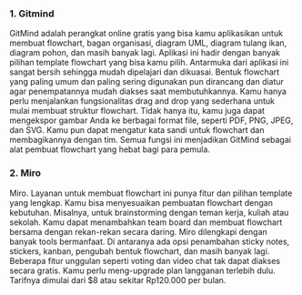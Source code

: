 ### 1. Gitmind ###
GitMind adalah perangkat online gratis yang bisa kamu aplikasikan untuk membuat flowchart, bagan organisasi, diagram UML, diagram tulang ikan, diagram pohon, dan masih banyak lagi. Aplikasi ini hadir dengan banyak pilihan template flowchart yang bisa kamu pilih.
Antarmuka dari aplikasi ini sangat bersih sehingga mudah dipelajari dan dikuasai. Bentuk flowchart yang paling umum dan paling sering digunakan pun dirancang dan diatur agar penempatannya mudah diakses saat membutuhkannya. Kamu hanya perlu menjalankan fungsionalitas drag and drop yang sederhana untuk mulai membuat struktur flowchart.
Tidak hanya itu, kamu juga dapat mengekspor gambar Anda ke berbagai format file, seperti PDF, PNG, JPEG, dan SVG. Kamu pun dapat mengatur kata sandi untuk flowchart dan membagikannya dengan tim. Semua fungsi ini menjadikan GitMind sebagai alat pembuat flowchart yang hebat bagi para pemula.
### 2. Miro ###
Miro. Layanan untuk membuat flowchart ini punya fitur dan pilihan template yang lengkap. Kamu bisa menyesuaikan pembuatan flowchart dengan kebutuhan. Misalnya, untuk brainstorming dengan teman kerja, kuliah atau sekolah. Kamu dapat menambahkan team board dan membuat flowchart bersama dengan rekan-rekan secara daring.
Miro dilengkapi dengan banyak tools bermanfaat. Di antaranya ada opsi penambahan sticky notes, stickers, kanban, pengubah bentuk flowchart, dan masih banyak lagi. Beberapa fitur unggulan seperti voting dan video chat tak dapat diakses secara gratis. Kamu perlu meng-upgrade plan langganan terlebih dulu. Tarifnya dimulai dari $8 atau sekitar Rp120.000 per bulan.

